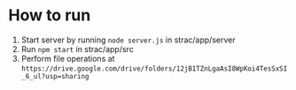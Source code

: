 # How to run
1. Start server by running `node server.js` in strac/app/server
2. Run `npm start` in strac/app/src
3. Perform file operations at `https://drive.google.com/drive/folders/12jB1TZnLgaAsI8WpKoi4TesSxSI_6_ul?usp=sharing`
